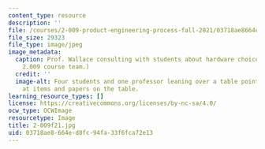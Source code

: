 ```yaml
---
content_type: resource
description: ''
file: /courses/2-009-product-engineering-process-fall-2021/03718ae8664ed8fc94fa33f6fca72e13_2-009f21.jpg
file_size: 29323
file_type: image/jpeg
image_metadata:
  caption: Prof. Wallace consulting with students about hardware choices. (Image courtesy
    2.009 course team.)
  credit: ''
  image-alt: Four students and one professor leaning over a table pointing and looking
    at items and papers on the table.
learning_resource_types: []
license: https://creativecommons.org/licenses/by-nc-sa/4.0/
ocw_type: OCWImage
resourcetype: Image
title: 2-009f21.jpg
uid: 03718ae8-664e-d8fc-94fa-33f6fca72e13
---
```

